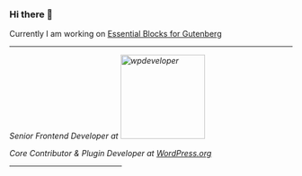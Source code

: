 ### Hi there 👋

Currently I am working on <a target="_blank" href="https://wordpress.org/plugins/essential-blocks">Essential Blocks for Gutenberg</a>

<hr>
<p><em>Senior Frontend Developer at <a target="_blank" href="https://wpdeveloper.net/"><img src="https://wpdev-media.storage.googleapis.com/wp-content/uploads/2020/04/WPDeveloper-Logo.png" width="150" alt="wpdeveloper"></a>

Core Contributor & Plugin Developer at <a target="_blank" href="https://profiles.wordpress.org/sumaiyasiddika/">WordPress.org</a> 
<br>
</em>
</p>
<hr style="max-width:200px;">
